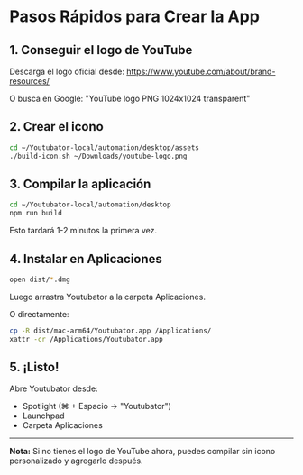 # Pasos Rápidos para Crear la App

## 1. Conseguir el logo de YouTube

Descarga el logo oficial desde: https://www.youtube.com/about/brand-resources/

O busca en Google: "YouTube logo PNG 1024x1024 transparent"

## 2. Crear el icono

```bash
cd ~/Youtubator-local/automation/desktop/assets
./build-icon.sh ~/Downloads/youtube-logo.png
```

## 3. Compilar la aplicación

```bash
cd ~/Youtubator-local/automation/desktop
npm run build
```

Esto tardará 1-2 minutos la primera vez.

## 4. Instalar en Aplicaciones

```bash
open dist/*.dmg
```

Luego arrastra Youtubator a la carpeta Aplicaciones.

O directamente:

```bash
cp -R dist/mac-arm64/Youtubator.app /Applications/
xattr -cr /Applications/Youtubator.app
```

## 5. ¡Listo!

Abre Youtubator desde:
- Spotlight (⌘ + Espacio → "Youtubator")
- Launchpad
- Carpeta Aplicaciones

---

**Nota:** Si no tienes el logo de YouTube ahora, puedes compilar sin icono personalizado y agregarlo después.
